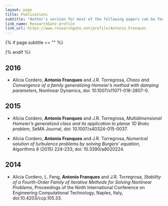 ```yaml
---
layout: page
title: Publications
subtitle: "Author's version for most of the following papers can be found at my"
link_name: ResearchGate profile
link_url: https://www.researchgate.net/profile/Antonio_Franques
---
```


{% if page.subtitle == "" %}
<div class="empty_subtitle"></div>
{% endif %}

## 2016
- Alicia Cordero, **Antonio Franques** and J.R. Torregrosa, _Chaos and Convergence of a family generalizing Homeier’s method with damping parameters_, Nonlinear Dynamics, doi: 10.1007/s11071-016-2807-0.

## 2015
- Alicia Cordero, **Antonio Franques** and J.R. Torregrosa, _Multidimensional Homeier’s generalized class and its application to planar 1D Bratu problem_, SeMA Journal, doi: 10.1007/s40324-015-0037.

- Alicia Cordero, **Antonio Franques** and J.R. Torregrosa, _Numerical solution of turbulence problems by solving Burgers’ equation_, Algorithms 8 (2015) 224-233, doi: 10.3390/a8020224.

## 2014
- Alicia Cordero, L. Feng, **Antonio Franques** and J.R. Torregrosa, _Stability of a Fourth-Order Family of Iterative Methods for Solving Nonlinear Problems_, Proceedings of the Ninth International Conference on Engineering Computational Technology, Naples, Italy, doi:10.4203/ccp.105.33.
